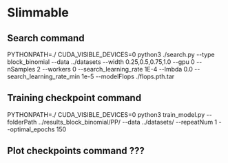 # Slimmable

## Search command
PYTHONPATH=./ CUDA_VISIBLE_DEVICES=0 python3  ./search.py --type block_binomial --data ../datasets --width 0.25,0.5,0.75,1.0 --gpu 0 --nSamples 2 --workers 0 --search_learning_rate 1E-4 --lmbda 0.0 --search_learning_rate_min 1e-5 --modelFlops ./flops.pth.tar

## Training checkpoint command
PYTHONPATH=./ CUDA_VISIBLE_DEVICES=0 python3 train_model.py --folderPath ../results_block_binomial/PP/ --data ../datasets/ --repeatNum 1 --optimal_epochs 150

## Plot checkpoints command ???